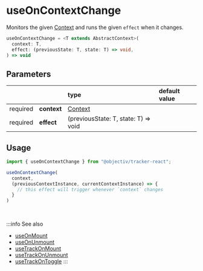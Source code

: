 # useOnContextChange

Monitors the given [Context](/taxonomy/reference/overview.md) and runs the given `effect` when it changes.

```ts
useOnContextChange = <T extends AbstractContext>(
  context: T, 
  effect: (previousState: T, state: T) => void,
) => void
```

## Parameters
|          |                 | type                                       | default value |
|:--------:|:----------------|:-------------------------------------------|:--------------|
| required | **context**     | [Context](/taxonomy/reference/overview.md) |               |
| required | **effect**      | (previousState: T, state: T) => void       |               |

## Usage
```ts
import { useOnContextChange } from "@objectiv/tracker-react";
```

```ts
useOnContextChange(
  context, 
  (previousContextInstance, currentContextInstance) => {
    // this effect will trigger whenever `context` changes
  }
)
```

<br />

:::info See also
- [useOnMount](/tracking/react/api-reference/hooks/useOnMount.md)
- [useOnUnmount](/tracking/react/api-reference/hooks/useOnUnmount.md)
- [useTrackOnMount](/tracking/react/api-reference/hooks/useTrackOnMount.md)
- [useTrackOnUnmount](/tracking/react/api-reference/hooks/useTrackOnUnmount.md)
- [useTrackOnToggle](/tracking/react/api-reference/hooks/useTrackOnToggle.md)
:::
